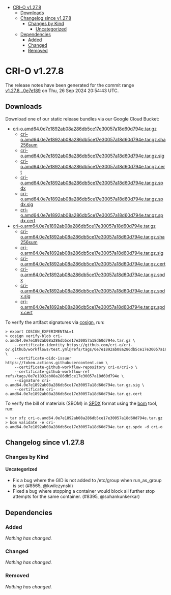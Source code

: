 - [CRI-O v1.27.8](#cri-o-v1278)
  - [Downloads](#downloads)
  - [Changelog since v1.27.8](#changelog-since-v1278)
    - [Changes by Kind](#changes-by-kind)
      - [Uncategorized](#uncategorized)
  - [Dependencies](#dependencies)
    - [Added](#added)
    - [Changed](#changed)
    - [Removed](#removed)

# CRI-O v1.27.8

The release notes have been generated for the commit range
[v1.27.8...0e7e189](https://github.com/cri-o/cri-o/compare/v1.27.8...v1.27.8) on Thu, 26 Sep 2024 20:54:43 UTC.

## Downloads

Download one of our static release bundles via our Google Cloud Bucket:

- [cri-o.amd64.0e7e1892ab08a286db5ce17e30057a18d60d794e.tar.gz](https://storage.googleapis.com/cri-o/artifacts/cri-o.amd64.0e7e1892ab08a286db5ce17e30057a18d60d794e.tar.gz)
  - [cri-o.amd64.0e7e1892ab08a286db5ce17e30057a18d60d794e.tar.gz.sha256sum](https://storage.googleapis.com/cri-o/artifacts/cri-o.amd64.0e7e1892ab08a286db5ce17e30057a18d60d794e.tar.gz.sha256sum)
  - [cri-o.amd64.0e7e1892ab08a286db5ce17e30057a18d60d794e.tar.gz.sig](https://storage.googleapis.com/cri-o/artifacts/cri-o.amd64.0e7e1892ab08a286db5ce17e30057a18d60d794e.tar.gz.sig)
  - [cri-o.amd64.0e7e1892ab08a286db5ce17e30057a18d60d794e.tar.gz.cert](https://storage.googleapis.com/cri-o/artifacts/cri-o.amd64.0e7e1892ab08a286db5ce17e30057a18d60d794e.tar.gz.cert)
  - [cri-o.amd64.0e7e1892ab08a286db5ce17e30057a18d60d794e.tar.gz.spdx](https://storage.googleapis.com/cri-o/artifacts/cri-o.amd64.0e7e1892ab08a286db5ce17e30057a18d60d794e.tar.gz.spdx)
  - [cri-o.amd64.0e7e1892ab08a286db5ce17e30057a18d60d794e.tar.gz.spdx.sig](https://storage.googleapis.com/cri-o/artifacts/cri-o.amd64.0e7e1892ab08a286db5ce17e30057a18d60d794e.tar.gz.spdx.sig)
  - [cri-o.amd64.0e7e1892ab08a286db5ce17e30057a18d60d794e.tar.gz.spdx.cert](https://storage.googleapis.com/cri-o/artifacts/cri-o.amd64.0e7e1892ab08a286db5ce17e30057a18d60d794e.tar.gz.spdx.cert)
- [cri-o.arm64.0e7e1892ab08a286db5ce17e30057a18d60d794e.tar.gz](https://storage.googleapis.com/cri-o/artifacts/cri-o.arm64.0e7e1892ab08a286db5ce17e30057a18d60d794e.tar.gz)
  - [cri-o.arm64.0e7e1892ab08a286db5ce17e30057a18d60d794e.tar.gz.sha256sum](https://storage.googleapis.com/cri-o/artifacts/cri-o.arm64.0e7e1892ab08a286db5ce17e30057a18d60d794e.tar.gz.sha256sum)
  - [cri-o.arm64.0e7e1892ab08a286db5ce17e30057a18d60d794e.tar.gz.sig](https://storage.googleapis.com/cri-o/artifacts/cri-o.arm64.0e7e1892ab08a286db5ce17e30057a18d60d794e.tar.gz.sig)
  - [cri-o.arm64.0e7e1892ab08a286db5ce17e30057a18d60d794e.tar.gz.cert](https://storage.googleapis.com/cri-o/artifacts/cri-o.arm64.0e7e1892ab08a286db5ce17e30057a18d60d794e.tar.gz.cert)
  - [cri-o.arm64.0e7e1892ab08a286db5ce17e30057a18d60d794e.tar.gz.spdx](https://storage.googleapis.com/cri-o/artifacts/cri-o.arm64.0e7e1892ab08a286db5ce17e30057a18d60d794e.tar.gz.spdx)
  - [cri-o.arm64.0e7e1892ab08a286db5ce17e30057a18d60d794e.tar.gz.spdx.sig](https://storage.googleapis.com/cri-o/artifacts/cri-o.arm64.0e7e1892ab08a286db5ce17e30057a18d60d794e.tar.gz.spdx.sig)
  - [cri-o.arm64.0e7e1892ab08a286db5ce17e30057a18d60d794e.tar.gz.spdx.cert](https://storage.googleapis.com/cri-o/artifacts/cri-o.arm64.0e7e1892ab08a286db5ce17e30057a18d60d794e.tar.gz.spdx.cert)

To verify the artifact signatures via [cosign](https://github.com/sigstore/cosign), run:

```console
> export COSIGN_EXPERIMENTAL=1
> cosign verify-blob cri-o.amd64.0e7e1892ab08a286db5ce17e30057a18d60d794e.tar.gz \
    --certificate-identity https://github.com/cri-o/cri-o/.github/workflows/test.yml@refs/tags/0e7e1892ab08a286db5ce17e30057a18d60d794e \
    --certificate-oidc-issuer https://token.actions.githubusercontent.com \
    --certificate-github-workflow-repository cri-o/cri-o \
    --certificate-github-workflow-ref refs/tags/0e7e1892ab08a286db5ce17e30057a18d60d794e \
    --signature cri-o.amd64.0e7e1892ab08a286db5ce17e30057a18d60d794e.tar.gz.sig \
    --certificate cri-o.amd64.0e7e1892ab08a286db5ce17e30057a18d60d794e.tar.gz.cert
```

To verify the bill of materials (SBOM) in [SPDX](https://spdx.org) format using the [bom](https://sigs.k8s.io/bom) tool, run:

```console
> tar xfz cri-o.amd64.0e7e1892ab08a286db5ce17e30057a18d60d794e.tar.gz
> bom validate -e cri-o.amd64.0e7e1892ab08a286db5ce17e30057a18d60d794e.tar.gz.spdx -d cri-o
```

## Changelog since v1.27.8

### Changes by Kind

#### Uncategorized
 - Fix a bug where the GID is not added to /etc/group when run_as_group is set (#8565, @kwilczynski)
 - Fixed a bug where stopping a container would block all further stop attempts for the same container. (#8395, @sohankunkerkar)

## Dependencies

### Added
_Nothing has changed._

### Changed
_Nothing has changed._

### Removed
_Nothing has changed._
